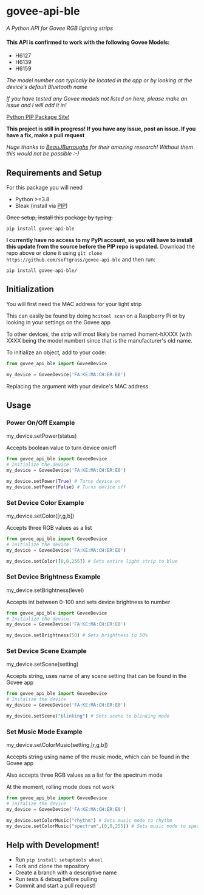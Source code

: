 # govee-api-ble
*A Python API for Govee RGB lighting strips*
#### This API is confirmed to work with the following Govee Models:
- H6127
- H6139
- H6159 

*The model number can typically be located in the app or by looking at the device's default Bluetooth name*

*If you have tested any Govee models not listed on here, please make an issue and I will add it in!*

[Python PIP Package Site!](https://pypi.org/project/govee-api-ble/)

**This project is still in progress! If you have any issue, post an issue. If you have a fix, make a pull request**

*Huge thanks to [BeauJBurroughs](https://github.com/BeauJBurroughs/Govee-H6127-Reverse-Engineering) for their amazing research! Without them this would not be possible :-)*


## Requirements and Setup
For this package you will need
- Python >=3.8
- Bleak (install via [PIP](https://pypi.org/project/bleak/))

~~Once setup, install this package by typing:~~

```
pip install govee-api-ble
```

__**I currently have no access to my PyPi account, so you will have to install this update from the source before the PIP repo is updated.**__
Download the repo above or clone it using `git clone https://github.com/softgrass/govee-api-ble` and then run:
```
pip install govee-api-ble/
```

## Initialization
You will first need the MAC address for your light strip

This can easily be found by doing `hcitool scan` on a Raspberry Pi or by looking in your settings on the Govee app

To other devices, the strip will most likely be named ihoment-hXXXX (with XXXX being the model number) since that is the manufacturer's old name.

To initialize an object, add to your code:
```python
from govee_api_ble import GoveeDevice

my_device = GoveeDevice('FA:KE:MA:CH:ER:E0')
```
Replacing the argument with your device's MAC address
## Usage
### Power On/Off Example
my_device.setPower(status)

Accepts boolean value to turn device on/off
```python
from govee_api_ble import GoveeDevice
# Initialize the device
my_device = GoveeDevice('FA:KE:MA:CH:ER:E0')

my_device.setPower(True) # Turns device on
my_device.setPower(False) # Turns device off
```
### Set Device Color Example
my_device.setColor(\[r,g,b])

Accepts three RGB values as a list
```python
from govee_api_ble import GoveeDevice
# Initialize the device
my_device = GoveeDevice('FA:KE:MA:CH:ER:E0')

my_device.setColor([0,0,255]) # Sets entire light strip to blue
```
### Set Device Brightness Example
my_device.setBrightness(level)

Accepts int between 0-100 and sets device brightness to number
```python
from govee_api_ble import GoveeDevice
# Initialize the device
my_device = GoveeDevice('FA:KE:MA:CH:ER:E0')

my_device.setBrightness(50) # Sets brightness to 50%
```
### Set Device Scene Example
my_device.setScene(setting)

Accepts string, uses name of any scene setting that can be found in the Govee app
```python
from govee_api_ble import GoveeDevice
# Initalize the device
my_device = GoveeDevice('FA:KE:MA:CH:ER:E0')

my_device.setScene("blinking") # Sets scene to blinking mode
```
### Set Music Mode Example
my_device.setColorMusic(setting,\[r,g,b])

Accepts string using name of the music mode, which can be found in the Govee app

Also accepts three RGB values as a list for the spectrum mode

At the moment, rolling mode does not work
```python
from govee_api_ble import GoveeDevice
# Initalize the device
my_device = GoveeDevice('FA:KE:MA:CH:ER:E0')

my_device.setColorMusic("rhythm") # Sets music mode to rhythm
my_device.setColorMusic("spectrum",[0,0,255]) # Sets music mode to spectrum with the color blue
```

## Help with Development!
* Run `pip install setuptools wheel`
* Fork and clone the repository
* Create a branch with a descriptive name
* Run tests & debug before pulling
* Commit and start a pull request!
